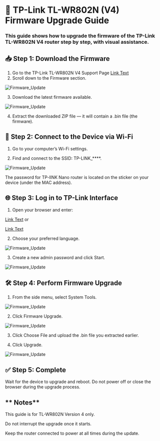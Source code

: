 # 🔧 TP-Link TL-WR802N (V4) Firmware Upgrade Guide

### This guide shows how to upgrade the firmware of the TP-Link TL-WR802N V4 router step by step, with visual assistance.

## **📥 Step 1: Download the Firmware**

1. Go to the TP-Link TL-WR802N V4 Support Page [Link Text](https://www.tp-link.com/us/support/download/tl-wr802n/v4/)
2. Scroll down to the Firmware section.

![Firmware_Update](/images/V_4.png)

3. Download the latest firmware available.

![Firmware_Update](/images/V4_2025.png)

4. Extract the downloaded ZIP file — it will contain a .bin file (the firmware).

## **📶 Step 2: Connect to the Device via Wi-Fi**

1. Go to your computer’s Wi-Fi settings.

2. Find and connect to the SSID: TP-LINK_****.

![Firmware_Update](/images/WiFi.png)

The password for TP-lINK Nano router is located on the sticker on your device (under the MAC address).


## **🌐 Step 3: Log in to TP-Link Interface**

1. Open your browser and enter:

[Link Text](http://192.168.0.1) or

[Link Text](http://tplinkwifi.net)

2. Choose your preferred language.

![Firmware_Update](/images/Language.png)

3. Create a new admin password and click Start.

![Firmware_Update](/images/Login.png)

## **🛠️ Step 4: Perform Firmware Upgrade**

1. From the side menu, select System Tools.

![Firmware_Update](/images/Menu.png)

2. Click Firmware Upgrade.

![Firmware_Update](/images/System_Tools.png)

3. Click Choose File and upload the .bin file you extracted earlier.

4. Click Upgrade.

![Firmware_Update](/images/Chose_File.png)


## **✅ Step 5: Complete**

Wait for the device to upgrade and reboot. Do not power off or close the browser during the upgrade process.


## ** Notes**

This guide is for TL-WR802N Version 4 only.

Do not interrupt the upgrade once it starts.

Keep the router connected to power at all times during the update.

